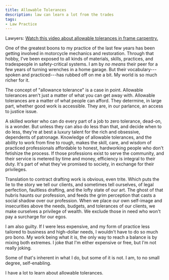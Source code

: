```yaml
---
title: Allowable Tolerances
description: law can learn a lot from the trades
tags:
- Law Practice
---
```


Lawyers: [Watch this video about allowable tolerances in frame carpentry.](https://www.youtube.com/watch?v=k_3yhHC3oR4)

One of the greatest boons to my practice of the last few years has been getting involved in motorcycle mechanics and restoration.  Through that hobby, I've been exposed to all kinds of materials, skills, practices, and tradespeople in safety-critical systems.  I am by _no means_ their peer for a few years of turning wrenches in a home garage.  But their vocabulary---spoken and practiced---has rubbed off on me a bit.  My world is so much richer for it.

The concept of "allowance tolerance" is a case in point.  Allowable tolerances aren't just a matter of what you can get away with.  Allowable tolerances are a matter of what people can afford.  They determine, in large part, whether good work is accessible.  They are, in our parlance, an access to justice issue.

A skilled worker who can do every part of a job to zero tolerance, dead-on, is a wonder.  But unless they can also do less than that, and decide when to do less, they're at best a luxury talent for the rich and obsessive, dependents of patronage.  Knowledge of allowable tolerances, and the ability to work from fine to rough, makes the skill, care, and wisdom of practiced professionals affordable to honest, hardworking people who don't fetishize the process.  If those professions exist to serve the community, and their service is metered by time and money, efficiency is integral to their duty.  It's part of what they've promised to society, in exchange for their privileges.

Translation to contract drafting work is obvious, even trite.  Which puts the lie to the story we tell our clients, and sometimes tell ourselves, of legal perfection, faultless drafting, and the lofty state of our art.  The ghost of that hubris haunts our profession, and feeds the grim perception that casts a social shadow over our profession.  When we place our own self-image and insecurities above the needs, budgets, and tolerances of our clients, we make ourselves a privilege of wealth.  We exclude those in need who won't pay a surcharge for our egos.

I am also guilty.  If I were less expensive, and my form of practice less tailored to business and high-dollar needs, I wouldn't have to do so much pro bono.  My work being what it is, the only way to reach a balance is by mixing both extremes.  I joke that I'm either expensive or free, but I'm not really joking.

Some of that's inherent in what I do, but some of it is not.  I am, to no small degree, self-enabling.

I have a lot to learn about allowable tolerances.
